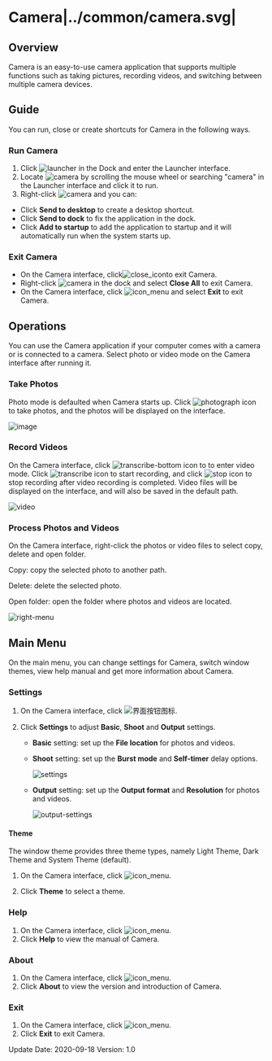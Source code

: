 # Camera|../common/camera.svg|

## Overview

Camera is an easy-to-use camera application that supports multiple functions such as taking pictures, recording videos, and switching between multiple camera devices.

## Guide

You can run, close or create shortcuts for Camera in the following ways.

### Run Camera

1. Click ![launcher](icon/deepin-launcher.svg) in the Dock and enter the Launcher interface.
2. Locate ![camera](icon/camera.svg) by scrolling the mouse wheel or searching "camera" in the Launcher interface and click it to run.
3. Right-click ![camera](icon/camera.svg) and you can:

 - Click **Send to desktop** to create a desktop shortcut.
 - Click **Send to dock** to fix the application in the dock.
 - Click **Add to startup** to add the application to startup and it will automatically run when the system starts up.

### Exit Camera

- On the Camera interface, click![close_icon](icon/close.svg)to exit Camera.
- Right-click ![camera](icon/camera.svg) in the dock and select **Close All** to exit Camera.
- On the Camera interface, click ![icon_menu](icon/icon_menu.svg) and select **Exit** to exit Camera.

## Operations

You can use the Camera application if your computer comes with a camera or is connected to a camera. Select photo or video mode on the Camera interface after running it.

### Take Photos

Photo mode is defaulted when Camera starts up. Click ![photograph](icon/photograph.svg) icon to take photos, and the photos will be displayed on the interface.

![image](jpg/image.png)

### Record Videos

On the Camera interface, click ![transcribe-bottom](icon/transcribe-bottom.svg) icon to to enter video mode. Click ![transcribe](icon/transcribe.svg) icon to start recording, and click ![stop](icon/stop.svg) icon to stop recording after video recording is completed. Video files will be displayed on the interface, and will also be saved in the default path.

![video](jpg/video.png)

### Process Photos and Videos

On the Camera interface, right-click the photos or video files to select copy, delete and open folder.

Copy: copy the selected photo to another path.

Delete: delete the selected photo.

Open folder: open the folder where photos and videos are located.

![right-menu](jpg/right-menu.png)



## Main Menu

On the main menu, you can change settings for Camera, switch window themes, view help manual and get more information about Camera.

### Settings

1. On the Camera interface, click ![界面按钮图标](icon/icon_menu.svg).

2. Click **Settings** to adjust **Basic**, **Shoot** and **Output** settings.

   - **Basic** setting: set up the **File location** for photos and videos.

   - **Shoot** setting: set up the **Burst mode** and **Self-timer** delay options.

     ![settings](jpg/settings.png)

   - **Output** setting: set up the **Output format** and **Resolution** for photos and videos.
   
     ![output-settings](jpg/output-settings.png)

#### Theme


The window theme provides three theme types, namely Light Theme, Dark Theme and System Theme (default).

1.  On the Camera interface, click ![icon_menu](icon/icon_menu.svg).

2.  Click **Theme** to select a theme.

### Help

1.  On the Camera interface, click ![icon_menu](icon/icon_menu.svg).
2.  Click **Help** to view the manual of Camera.

### About

1.  On the Camera interface, click ![icon_menu](icon/icon_menu.svg).
2.  Click **About** to view the version and introduction of Camera. 

### Exit

1.   On the Camera interface, click ![icon_menu](icon/icon_menu.svg). 
2.  Click **Exit** to exit Camera.

<div class="version-info"><span>Update Date: 2020-09-18</span><span> Version: 1.0</span></div>
